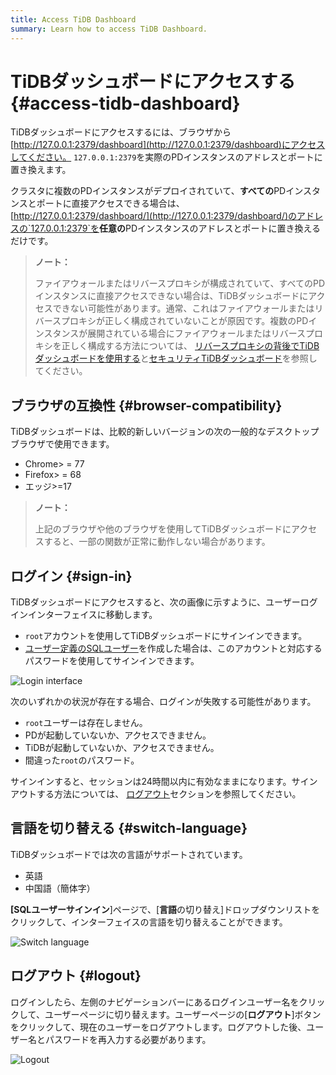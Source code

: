 ```yaml
---
title: Access TiDB Dashboard
summary: Learn how to access TiDB Dashboard.
---
```


# TiDBダッシュボードにアクセスする {#access-tidb-dashboard}

TiDBダッシュボードにアクセスするには、ブラウザから[http://127.0.0.1:2379/dashboard](http://127.0.0.1:2379/dashboard)にアクセスしてください。 `127.0.0.1:2379`を実際のPDインスタンスのアドレスとポートに置き換えます。

クラスタに複数のPDインスタンスがデプロイされていて、**すべての**PDインスタンスとポートに直接アクセスできる場合は、 [http://127.0.0.1:2379/dashboard/](http://127.0.0.1:2379/dashboard/)のアドレスの`127.0.0.1:2379`を<strong>任意の</strong>PDインスタンスのアドレスとポートに置き換えるだけです。

> **ノート：**
>
> ファイアウォールまたはリバースプロキシが構成されていて、すべてのPDインスタンスに直接アクセスできない場合は、TiDBダッシュボードにアクセスできない可能性があります。通常、これはファイアウォールまたはリバースプロキシが正しく構成されていないことが原因です。複数のPDインスタンスが展開されている場合にファイアウォールまたはリバースプロキシを正しく構成する方法については、 [リバースプロキシの背後でTiDBダッシュボードを使用する](/dashboard/dashboard-ops-reverse-proxy.md)と[セキュリティTiDBダッシュボード](/dashboard/dashboard-ops-security.md)を参照してください。

## ブラウザの互換性 {#browser-compatibility}

TiDBダッシュボードは、比較的新しいバージョンの次の一般的なデスクトップブラウザで使用できます。

-   Chrome&gt; = 77
-   Firefox&gt; = 68
-   エッジ&gt;=17

> **ノート：**
>
> 上記のブラウザや他のブラウザを使用してTiDBダッシュボードにアクセスすると、一部の関数が正常に動作しない場合があります。

## ログイン {#sign-in}

TiDBダッシュボードにアクセスすると、次の画像に示すように、ユーザーログインインターフェイスに移動します。

-   `root`アカウントを使用してTiDBダッシュボードにサインインできます。
-   [ユーザー定義のSQLユーザー](/dashboard/dashboard-user.md)を作成した場合は、このアカウントと対応するパスワードを使用してサインインできます。

![Login interface](https://download.pingcap.com/images/docs/dashboard/dashboard-access-login.png)

次のいずれかの状況が存在する場合、ログインが失敗する可能性があります。

-   `root`ユーザーは存在しません。
-   PDが起動していないか、アクセスできません。
-   TiDBが起動していないか、アクセスできません。
-   間違った`root`のパスワード。

サインインすると、セッションは24時間以内に有効なままになります。サインアウトする方法については、 [ログアウト](#logout)セクションを参照してください。

## 言語を切り替える {#switch-language}

TiDBダッシュボードでは次の言語がサポートされています。

-   英語
-   中国語（簡体字）

**[SQLユーザーサインイン**]ページで、[<strong>言語</strong>の切り替え]ドロップダウンリストをクリックして、インターフェイスの言語を切り替えることができます。

![Switch language](https://download.pingcap.com/images/docs/dashboard/dashboard-access-switch-language.png)

## ログアウト {#logout}

ログインしたら、左側のナビゲーションバーにあるログインユーザー名をクリックして、ユーザーページに切り替えます。ユーザーページの[**ログアウト**]ボタンをクリックして、現在のユーザーをログアウトします。ログアウトした後、ユーザー名とパスワードを再入力する必要があります。

![Logout](https://download.pingcap.com/images/docs/dashboard/dashboard-access-logout.png)
